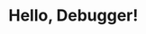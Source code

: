 <!DOCTYPE html>
<html>
<head>
    <title>Show Debug</title>
</head>
<body>
    <h1>Hello, Debugger!</h1>
    <script>
        console.log("Hello JavaScript");
    </script>
</body>
</html>
